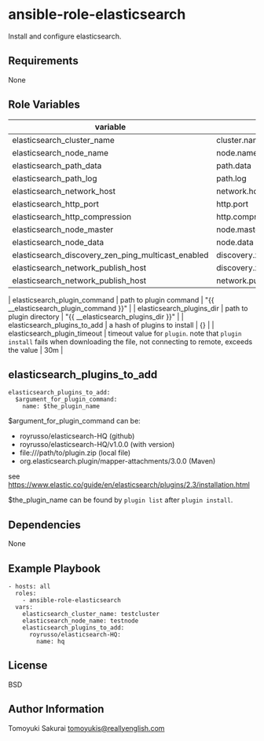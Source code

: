 ansible-role-elasticsearch
=============

Install and configure elasticsearch.

Requirements
------------

None

Role Variables
--------------

| variable | description | default |
|----------|-------------|---------|
| elasticsearch\_cluster\_name | cluster.name, required | "" |
| elasticsearch\_node\_name | node.name, required | "" |
| elasticsearch\_path\_data | path.data | "/var/db/elasticsearch" |
| elasticsearch\_path\_log | path.log | "/var/log/elasticsearch" |
| elasticsearch\_network\_host | network.host | "\_\_site\_\_" |
| elasticsearch\_http\_port | http.port | 9200 |
| elasticsearch\_http\_compression | http.compression | "true" |
| elasticsearch\_node\_master | node.master | "true" |
| elasticsearch\_node\_data | node.data | "true" |
| elasticsearch\_discovery\_zen\_ping\_multicast\_enabled | discovery.zen.ping.multicast.enabled | "false" |
| elasticsearch_network_publish_host| discovery.zen.ping.multicast.enabled | [] |
| elasticsearch_network_publish_host | network.publish_host | [] |

| elasticsearch\_plugin\_command | path to plugin command |  "{{ \_\_elasticsearch\_plugin\_command }}" |
| elasticsearch\_plugins\_dir | path to plugin directory | "{{ \_\_elasticsearch\_plugins\_dir }}" |
| elasticsearch\_plugins\_to\_add | a hash of plugins to install | {} |
| elasticsearch\_plugin\_timeout | timeout value for `plugin`. note that `plugin install` fails when downloading the file, not connecting to remote, exceeds the value | 30m |

elasticsearch\_plugins\_to\_add
----------------------------

    elasticsearch_plugins_to_add:
      $argument_for_plugin_command:
        name: $the_plugin_name

$argument\_for\_plugin\_command can be:

* royrusso/elasticsearch-HQ (github)
* royrusso/elasticsearch-HQ/v1.0.0 (with version)
* file:///path/to/plugin.zip (local file)
* org.elasticsearch.plugin/mapper-attachments/3.0.0 (Maven)

see https://www.elastic.co/guide/en/elasticsearch/plugins/2.3/installation.html

$the\_plugin\_name can be found by `plugin list` after `plugin install`.

Dependencies
------------

None

Example Playbook
----------------

    - hosts: all
      roles:
        - ansible-role-elasticsearch
      vars:
        elasticsearch_cluster_name: testcluster
        elasticsearch_node_name: testnode
        elasticsearch_plugins_to_add:
          royrusso/elasticsearch-HQ:
            name: hq

License
-------

BSD

Author Information
------------------

Tomoyuki Sakurai <tomoyukis@reallyenglish.com>
